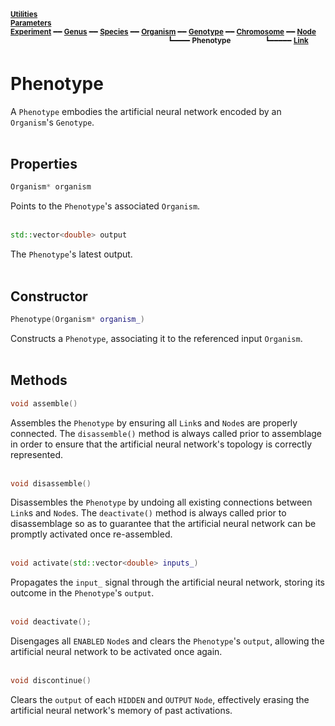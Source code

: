 <sub>**[Utilities](utilities.md)**</sub>  
<sub>**[Parameters](parameters.md)**</sub>  
<sub>**[Experiment](experiment.md)** ━━ **[Genus](genus.md)** ━━ **[Species](species.md)** ━━ **[Organism](organism.md)** ━━ **[Genotype](genotype.md)** ━━ **[Chromosome](chromosome.md)** ━━ **[Node](node.md)**</sub>  
&nbsp;&nbsp;&nbsp;&nbsp;&nbsp;&nbsp;&nbsp;&nbsp;&nbsp;&nbsp;&nbsp;&nbsp;&nbsp;&nbsp;&nbsp;&nbsp;&nbsp;&nbsp;&nbsp;&nbsp;&nbsp;&nbsp;&nbsp;&nbsp;&nbsp;&nbsp;&nbsp;&nbsp;&nbsp;&nbsp;&nbsp;&nbsp;&nbsp;&nbsp;&nbsp;&nbsp;&nbsp;&nbsp;&nbsp;&nbsp;&nbsp;&nbsp;&nbsp;&nbsp;&nbsp;&nbsp;&nbsp;&nbsp;&nbsp;&nbsp;&nbsp;&nbsp;&nbsp;&nbsp;&nbsp;&nbsp;&nbsp;&nbsp;&nbsp;&nbsp;&nbsp;&nbsp;&nbsp;
<sup>┗━━━━ **Phenotype**</sup>
&nbsp;&nbsp;&nbsp;&nbsp;&nbsp;&nbsp;&nbsp;&nbsp;&nbsp;&nbsp;&nbsp;&nbsp;
<sup>┗━━━━━ **[Link](link.md)**</sup>  

# Phenotype

A `Phenotype` embodies the artificial neural network encoded by an `Organism`'s `Genotype`.  
&nbsp;


## Properties

```C++
Organism* organism
```

Points to the `Phenotype`'s associated `Organism`.  
&nbsp;


```C++
std::vector<double> output
```

The `Phenotype`'s latest output.  
&nbsp;


## Constructor

```C++
Phenotype(Organism* organism_)
```

Constructs a `Phenotype`, associating it to the referenced input `Organism`.  
&nbsp;


## Methods

```C++
void assemble()
```

Assembles the `Phenotype` by ensuring all `Link`s and `Node`s are properly connected. The `disassemble()` method is always called prior to assemblage in order to ensure that the artificial neural network's topology is correctly represented.  
&nbsp;


```C++
void disassemble()
```

Disassembles the `Phenotype` by undoing all existing connections between `Link`s and `Node`s. The `deactivate()` method is always called prior to disassemblage so as to guarantee that the artificial neural network can be promptly activated once re-assembled.   
&nbsp;


```C++
void activate(std::vector<double> inputs_)
```

Propagates the `input_` signal through the artificial neural network, storing its outcome in the `Phenotype`'s `output`.  
&nbsp;


```C++
void deactivate();
```

Disengages all `ENABLED` `Node`s and clears the `Phenotype`'s `output`, allowing the artificial neural network to be activated once again.  
&nbsp;


```C++
void discontinue()
```

Clears the `output` of each `HIDDEN` and `OUTPUT` `Node`, effectively erasing the artificial neural network's memory of past activations.   
&nbsp;
